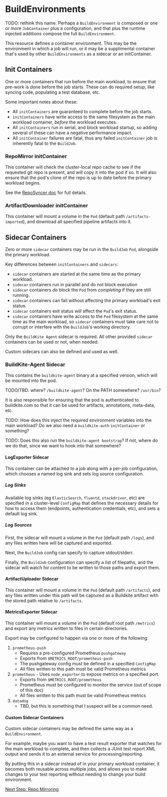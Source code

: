 # BuildEnvironments

TODO: rethink this name. Perhaps a `BuildEnvironment` is composed or one or more `JobContainer` plus a configuration, and that plus the runtime injected additions compose the full `BuildEnvironment`.

This resource defines a container environment. This may be the environment in which a job will run, or
it may be a supplimental container that's used by other `BuildEnvironments` as a sidecar or an initContainer.

## Init Containers

One or more containers that run before the main workload, to ensure that pre-work is done before the job starts. These can do required setup, like syncing code, populating a test database, etc.

Some important notes about these:

- All `initContainers` are guaranteed to complete before the job starts.
- `initContainers` have write access to the same filesystem as the main workload container, _before_ the workload executes.
- All `initContainers` run in serial, and block workload startup, so adding several of these can have a negative performance impact.
- All `initContainer` failures are fatal, thus any failed `initContainer` job is inherently fatal to the `BuildJob`.

### RepoMirror initContainer

This container will check the cluster-local repo cache to see if the requested git repo is present, and will copy it into the pod if so.
It will also ensure that the pod's clone of the repo is up to date before the primary workload begins.

See the [RepoSyncer doc](4-repo_mirroring.md) for full details.

### ArtifactDownloader initContainer

This container will mount a volume in the `Pod` (default path `/artifacts-imported`), and download all specified pipeline artifacts into it.

## Sidecar Containers

Zero or more `sidecar` containers may be run in the `BuildJob` `Pod`, alongside the primary workload.

Key differences between `initContainers` and `sidecars`:

- `sidecar` containers are started at the same time as the primary workload.
- `sidecar` containers run in parallel and do not block execution
- `sidecar` containers _do_ block the `Pod` from _completing_ if they are still running.
- `sidecar` containers can fail without affecting the primary workload's exit status.
- `sidecar` containers exit status _will_ affect the `Pod`'s exit status.
- `sidecar` containers have write access to the `Pod` filesystem at the same time as the main workload, so `sidecar` containers must take care not to corrupt or interfere with the `BuildJob`'s working directory.

Only the `BuildKite Agent` sidecar is required. All other provided `sidecar` containers can be used or not, when needed.

Custom sidecars can also be defined and used as well.

### BuildKite-Agent Sidecar

This contains the `buildkite-agent` binary at a specified version, which will be mounted into the pod.

TODO/TBD: where? `/buildkite-agent`? On the PATH somewhere? `/usr/bin`?

It is also responsible for ensuring that the pod is authenticated to buildkite.com so that it can be
used for artifacts, annotations, meta-data, etc.

TODO: How does this inject the required environment variables into the main workload? Do we also need a `buildkite-auth` `initContainer` or something?

TODO: Does this also run the `buildkite-agent bootstrap`? If not, where do we do that, since we want to hook into that somewhere?

#### LogExporter Sidecar

This container can be attached to a job along with a per-job configuration, which chooses a named log sink and sets log source configuration.

##### Log Sinks

Available log sinks (eg `ElasticSearch`, `fluentd`, `stackdriver`, etc) are specified in a cluster-level `ConfigMap` that defines the necessary details for how to access them (endpoints, authentication credentials, etc), and sets a default log sink.

##### Log Sources

First, the sidecar will mount a volume in the `Pod` (default path `/logs`), and any files written here will be captured and exported.

Next, the `BuildJob` config can specify to capture stdout/stderr.

Finally, the `BuildJob` configuration can specify a list of filepaths, and the sidecar will watch for content to be written to those paths and export them.

#### ArtifactUploader Sidecar

This container will mount a volume in the `Pod` (default path `/artifacts`), and any files written under this path will be captured as a Buildkite artifact with the stored path relative to `/artifacts`.

#### MetricsExporter Sidecar

This container will mount a volume in the `Pod` (default root path `/metrics`) and export any metrics written to files in certain directories.

Export may be configured to happen via one or more of the following:

1. `prometheus-push`
    - Requires a pre-configured Prometheus `pushgateway`
    - Exports from `$METRICS_ROOT/prometheus-push`
    - The pushgateway config must be defined in a specified `ConfigMap`
    - All files written to this path must be valid Prometheus metrics
1. `prometheus` - Uses `node_exporter` to expose metrics on a specified port.
    - Exports from `$METRICS_ROOT/prometheus`
    - Prometheus must be configured to monitor the service (out of scope of this doc)
    - All files written to this path must be valid Prometheus metrics
1. `datadog`
    - TBD, but this is something that I suspect will be a common need.

#### Custom Sidecar Containers

Custom sidecar containers may be defined the same way as a `BuildEnvironment`.

For example, maybe you want to have a test result exporter that watches for the main workload to complete, and then collects a JUnit test report XML output and sends it to an external service for processing/reporting.

By putting this in a sidecar instead of in your primary workload container, it becomes both reusable across multiple jobs, and allows you to make changes to your test reporting without needing to change your build environment.

[Next Step: Repo Mirroring](4-repo_mirroring.md)
